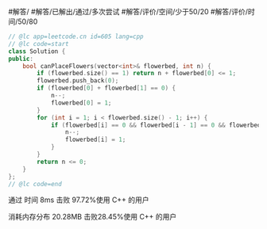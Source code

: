 #解答/ #解答/已解出/通过/多次尝试 #解答/评价/空间/少于50/20  #解答/评价/时间/50/80

``` cpp
// @lc app=leetcode.cn id=605 lang=cpp
// @lc code=start
class Solution {
public:
    bool canPlaceFlowers(vector<int>& flowerbed, int n) {
	    if (flowerbed.size() == 1) return n + flowerbed[0] <= 1; 
	    flowerbed.push_back(0);
	    if (flowerbed[0] + flowerbed[1] == 0) {
		    n--;
			flowerbed[0] = 1;
		}
		for (int i = 1; i < flowerbed.size() - 1; i++) {
			if (flowerbed[i] == 0 && flowerbed[i - 1] == 0 && flowerbed[i + 1] == 0) {
				n--;
				flowerbed[i] = 1;
			}
		}
		return n <= 0;
    }
};
// @lc code=end
```

通过
时间
8ms
击败 97.72%使用 C++ 的用户

消耗内存分布
20.28MB
击败28.45%使用 C++ 的用户